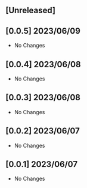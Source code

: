 ## [Unreleased]

## [0.0.5] 2023/06/09

- No Changes

## [0.0.4] 2023/06/08

- No Changes

## [0.0.3] 2023/06/08

- No Changes

## [0.0.2] 2023/06/07

- No Changes

## [0.0.1] 2023/06/07

- No Changes
